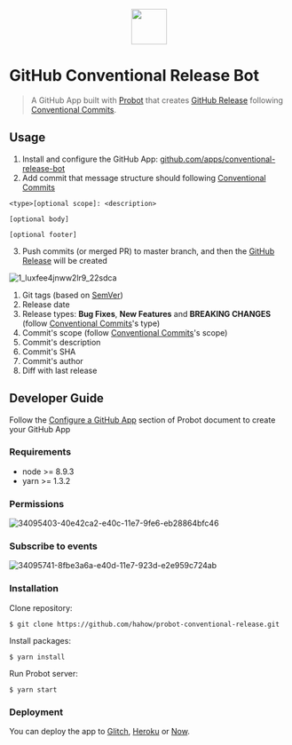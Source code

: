 <p align="center" >
  <img height="64" src="https://user-images.githubusercontent.com/559351/34089642-b019fec8-e3ec-11e7-8c26-569195570252.png">
</p>

# GitHub Conventional Release Bot

> A GitHub App built with [Probot](https://github.com/probot/probot) that creates [GitHub Release](https://help.github.com/articles/about-releases/) following [Conventional Commits](http://conventionalcommits.org/).

## Usage

1. Install and configure the GitHub App: [github.com/apps/conventional-release-bot](https://github.com/apps/conventional-release-bot)
2. Add commit that message structure should following [Conventional Commits](http://conventionalcommits.org/)

```
<type>[optional scope]: <description>

[optional body]

[optional footer]
```

3. Push commits (or merged PR) to master branch, and then the [GitHub Release](https://help.github.com/articles/about-releases/) will be created

![1_luxfee4jnww2lr9_22sdca](https://user-images.githubusercontent.com/559351/34299744-8a5f42da-e75f-11e7-8dcb-5ca9044759b3.png)

1. Git tags (based on [SemVer](https://semver.org/))
2. Release date
3. Release types: **Bug Fixes**, **New Features** and **BREAKING CHANGES** (follow [Conventional Commits](https://conventionalcommits.org/)'s type)
4. Commit's scope (follow [Conventional Commits](https://conventionalcommits.org/)'s scope)
5. Commit's description
6. Commit's SHA
7. Commit's author
8. Diff with last release

## Developer Guide

Follow the [Configure a GitHub App](https://probot.github.io/docs/development/#configure-a-github-app) section of Probot document to create your GitHub App

### Requirements

- node >= 8.9.3
- yarn >= 1.3.2

### Permissions

![34095403-40e42ca2-e40c-11e7-9fe6-eb28864bfc46](https://user-images.githubusercontent.com/559351/34300324-79da2bde-e762-11e7-983f-3178dbdef8cf.png)

### Subscribe to events

![34095741-8fbe3a6a-e40d-11e7-923d-e2e959c724ab](https://user-images.githubusercontent.com/559351/34300322-76582b32-e762-11e7-8b31-c7afaef50843.png)

### Installation

Clone repository:

```
$ git clone https://github.com/hahow/probot-conventional-release.git
```

Install packages:

```
$ yarn install
```

Run Probot server:

```
$ yarn start
```

### Deployment

You can deploy the app to [Glitch](https://probot.github.io/docs/deployment/#glitch), [Heroku](https://probot.github.io/docs/deployment/#heroku) or [Now](https://probot.github.io/docs/deployment/#now).
